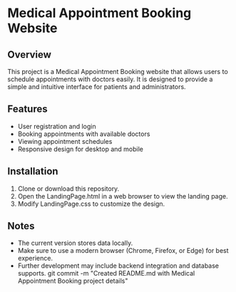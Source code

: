# Medical Appointment Booking Website

## Overview
This project is a Medical Appointment Booking website that allows users to schedule appointments with doctors easily. It is designed to provide a simple and intuitive interface for patients and administrators.

## Features
- User registration and login
- Booking appointments with available doctors
- Viewing appointment schedules
- Responsive design for desktop and mobile

## Installation
1. Clone or download this repository.
2. Open the LandingPage.html in a web browser to view the landing page.
3. Modify LandingPage.css to customize the design.

## Notes
- The current version stores data locally.
- Make sure to use a modern browser (Chrome, Firefox, or Edge) for best experience.
- Further development may include backend integration and database supports.
git commit -m "Created README.md with Medical Appointment Booking project details"
